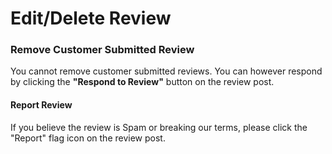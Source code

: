 # Edit/Delete Review

### **Remove Customer Submitted Review** <a id="remove-publically-submitted-review"></a>

You cannot remove customer submitted reviews. You can however respond by clicking the **"Respond to Review"** button on the review post. 

#### Report Review

If you believe the review is Spam or breaking our terms, please click the "Report" flag icon on the review post.  


